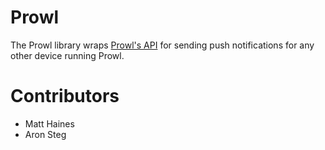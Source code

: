 Prowl
=====
The Prowl library wraps [Prowl's API](http://www.prowlapp.com/) for sending push notifications for any other device running Prowl.

Contributors
============
- Matt Haines
- Aron Steg

